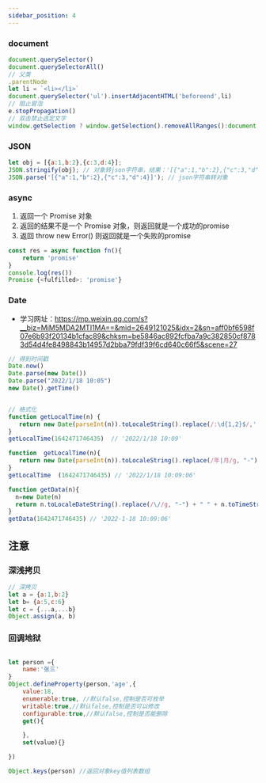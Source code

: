 ```yaml
---
sidebar_position: 4
---
```


### document
```javascript
document.querySelector()
document.querySelectorAll()
// 父类
.parentNode
let li = `<li></li>`
document.querySelector('ul').insertAdjacentHTML('beforeend',li)
// 阻止冒泡
e.stopPropagation()
// 双击禁止选定文字
window.getSelection ? window.getSelection().removeAllRanges():document.selection.empty()
```

### JSON

```javascript
let obj = [{a:1,b:2},{c:3,d:4}];
JSON.stringify(obj); // 对象转json字符串，结果：'[{"a":1,"b":2},{"c":3,"d":4}]'  
JSON.parse('[{"a":1,"b":2},{"c":3,"d":4}]'); // json字符串转对象 
```

### async
1. 返回一个 Promise 对象
2. 返回的结果不是一个 Promise 对象，则返回就是一个成功的promise
3. 返回 throw new Error() 则返回就是一个失败的promise
   
```javascript
const res = async function fn(){
    return 'promise' 
}
console.log(res())
Promise {<fulfilled>: 'promise'}
```

### Date

- 学习网址：<https://mp.weixin.qq.com/s?__biz=MjM5MDA2MTI1MA==&mid=2649121025&idx=2&sn=aff0bf6598f07e6b93f20134b1cfac89&chksm=be5846ac892fcfba7a9c382850cf8783d54d4fe8498843b14957d2bba79fdf39f6cd640c66f5&scene=27>
   
```javascript
// 得到时间戳
Date.now()
Date.parse(new Date()) 
Date.parse("2022/1/18 10:05") 
new Date().getTime()


// 格式化
function getLocalTime(n) {   
   return new Date(parseInt(n)).toLocaleString().replace(/:\d{1,2}$/,'');   
}   
getLocalTime(1642471746435)  // '2022/1/18 10:09'

function  getLocalTime(n){
   return new Date(parseInt(n)).toLocaleString().replace(/年|月/g, "-").replace(/日/g, " ");
}
getLocalTime  (1642471746435) // '2022/1/18 10:09:06'

function getData(n){
  n=new Date(n)
  return n.toLocaleDateString().replace(/\//g, "-") + " " + n.toTimeString().substr(0, 8)
}
getData(1642471746435) // '2022-1-18 10:09:06'


```






## 注意
### 深浅拷贝 
```javascript
// 深拷贝
let a = {a:1,b:2}
let b= {a:5,c:6}
let c = {...a,...b}
Object.assign(a, b)

```

### 回调地狱
```javascript

```









```javascript
let person ={
    name:'张三'
}
Object.defineProperty(person,'age',{
    value:18,
    enumerable:true, //默认false,控制是否可枚举
    writable:true,//默认false,控制是否可以修改
    configurable:true,//默认false,控制是否能删除
    get(){

    },
    set(value){}

})

Object.keys(person) //返回对象key值列表数组




```
